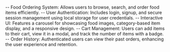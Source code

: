 -- Food Ordering System: Allows users to browse, search, and order food items efficiently.
-- User Authentication: Includes login, signup, and secure session management using local storage for user credentials.
-- Interactive UI: Features a carousel for showcasing food images, category-based item display, and a responsive design.
-- Cart Management: Users can add items to their cart, view it in a modal, and track the number of items with a badge.
-- Order History: Authenticated users can view their past orders, enhancing the user experience and retention.
